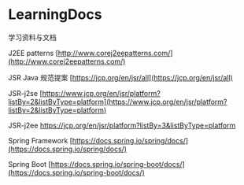 # LearningDocs
学习资料与文档



J2EE patterns [http://www.corej2eepatterns.com/](http://www.corej2eepatterns.com/)

JSR Java 规范提案 [https://jcp.org/en/jsr/all](https://jcp.org/en/jsr/all)

JSR-j2se [https://www.jcp.org/en/jsr/platform?listBy=2&listByType=platform](https://www.jcp.org/en/jsr/platform?listBy=2&listByType=platform)

JSR-j2ee https://jcp.org/en/jsr/platform?listBy=3&listByType=platform

Spring Framework [https://docs.spring.io/spring/docs/](https://docs.spring.io/spring/docs/)

Spring Boot [https://docs.spring.io/spring-boot/docs/](https://docs.spring.io/spring-boot/docs/)














